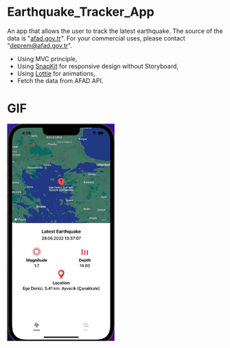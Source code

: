 # Earthquake_Tracker_App

An app that allows the user to track the latest earthquake. The source of the data is "[afad.gov.tr](https://afad.gov.tr/)". For your commercial uses, please contact "deprem@afad.gov.tr".

- Using MVC principle,
- Using [SnapKit](https://github.com/SnapKit/SnapKit) for responsive design without Storyboard,
- Using [Lottie](https://github.com/airbnb/lottie-ios) for animations,
- Fetch the data from AFAD API.

# GIF
<img src="https://github.com/MutluClkn/Earthquake_Tracker_App/blob/main/SS/app.gif " width="250">
